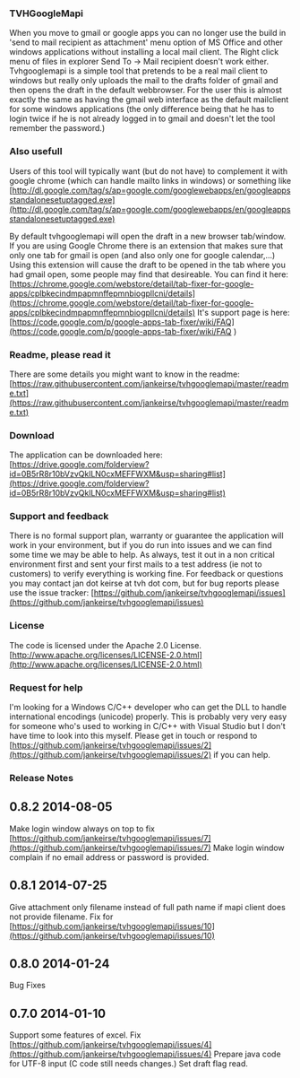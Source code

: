 ### TVHGoogleMapi

When you move to gmail or google apps you can no longer use the build in 'send to mail recipient as attachment' menu option of MS Office and other windows applications without installing a local mail client. The Right click menu of files in explorer Send To -> Mail recipient doesn't work either. Tvhgooglemapi is a simple tool that pretends to be a real mail client to windows but really only uploads the mail to the drafts folder of gmail and then opens the draft in the default webbrowser. For the user this is almost exactly the same as having the gmail web interface as the default mailclient for some windows applications (the only difference being that he has to login twice if he is not already logged in to gmail and doesn't let the tool remember the password.)

### Also usefull
Users of this tool will typically want (but do not have) to complement it with google chrome (which can handle mailto links in windows) or something like [http://dl.google.com/tag/s/ap=google.com/googlewebapps/en/googleappsstandalonesetuptagged.exe](http://dl.google.com/tag/s/ap=google.com/googlewebapps/en/googleappsstandalonesetuptagged.exe)

By default tvhgooglemapi will open the draft in a new browser tab/window. If you are using Google Chrome there is an extension that makes sure that only one tab for gmail is open (and also only one for google calendar,...) Using this extension will cause the draft to be opened in the tab where you had gmail open, some people may find that desireable. You can find it here: [https://chrome.google.com/webstore/detail/tab-fixer-for-google-apps/cplbkecindmpapmnffepmnbiogpllcni/details](https://chrome.google.com/webstore/detail/tab-fixer-for-google-apps/cplbkecindmpapmnffepmnbiogpllcni/details) It's support page is here: [https://code.google.com/p/google-apps-tab-fixer/wiki/FAQ](https://code.google.com/p/google-apps-tab-fixer/wiki/FAQ
)

### Readme, please read it
There are some details you might want to know in the readme: [https://raw.githubusercontent.com/jankeirse/tvhgooglemapi/master/readme.txt](https://raw.githubusercontent.com/jankeirse/tvhgooglemapi/master/readme.txt)

### Download
The application can be downloaded here: [https://drive.google.com/folderview?id=0B5rR8r10bVzvQklLN0cxMEFFWXM&usp=sharing#list](https://drive.google.com/folderview?id=0B5rR8r10bVzvQklLN0cxMEFFWXM&usp=sharing#list)

### Support and feedback
There is no formal support plan, warranty or guarantee the application will work in your environment, but if you do run into issues and we can find some time we may be able to help. As always, test it out in a non critical environment first and sent your first mails to a test address (ie not to customers) to verify everything is working fine. For feedback or questions you may contact jan dot keirse at tvh dot com, but for bug reports please use the issue tracker: [https://github.com/jankeirse/tvhgooglemapi/issues](https://github.com/jankeirse/tvhgooglemapi/issues)

### License
The code is licensed under the Apache 2.0 License. [http://www.apache.org/licenses/LICENSE-2.0.html](http://www.apache.org/licenses/LICENSE-2.0.html)

### Request for help
I'm looking for a Windows C/C++ developer who can get the DLL to handle international encodings (unicode) properly. This is probably very very easy for someone who's used to working in C/C++ with Visual Studio but I don't have time to look into this myself. Please get in touch or respond to [https://github.com/jankeirse/tvhgooglemapi/issues/2](https://github.com/jankeirse/tvhgooglemapi/issues/2) if you can help.

### Release Notes
## 0.8.2 2014-08-05

Make login window always on top to fix [https://github.com/jankeirse/tvhgooglemapi/issues/7](https://github.com/jankeirse/tvhgooglemapi/issues/7)
Make login window complain if no email address or password is provided.

## 0.8.1 2014-07-25

Give attachment only filename instead of full path name if mapi client does not provide filename. Fix for [https://github.com/jankeirse/tvhgooglemapi/issues/10](https://github.com/jankeirse/tvhgooglemapi/issues/10)

## 0.8.0 2014-01-24

Bug Fixes

## 0.7.0 2014-01-10

Support some features of excel. Fix [https://github.com/jankeirse/tvhgooglemapi/issues/4](https://github.com/jankeirse/tvhgooglemapi/issues/4)
Prepare java code for UTF-8 input (C code still needs changes.)
Set draft flag read.
